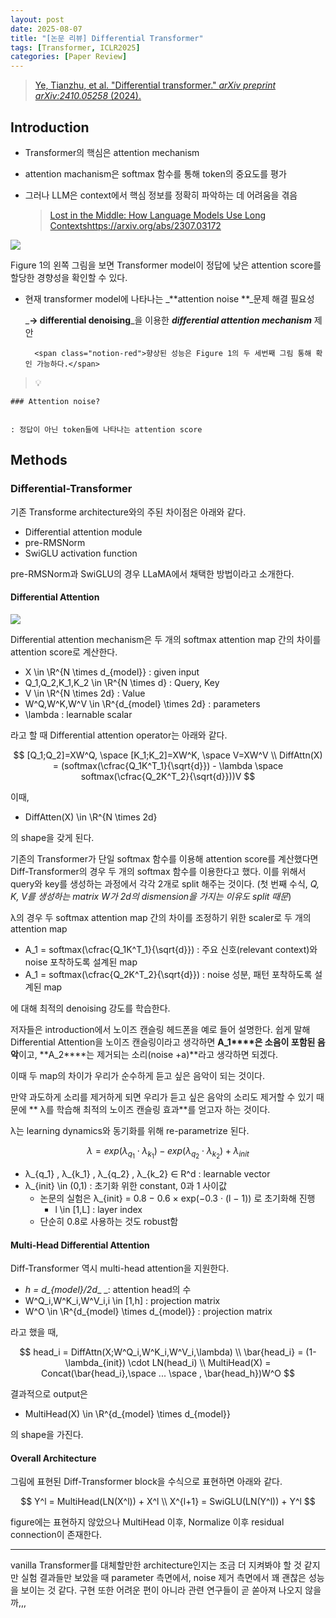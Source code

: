 ```yaml
---
layout: post
date: 2025-08-07
title: "[논문 리뷰] Differential Transformer"
tags: [Transformer, ICLR2025]
categories: [Paper Review]
---
```


> [Ye, Tianzhu, et al. "Differential transformer." ](https://arxiv.org/abs/2410.05258)[_arXiv preprint arXiv:2410.05258_](https://arxiv.org/abs/2410.05258)[ (2024).](https://arxiv.org/abs/2410.05258)



## Introduction

- Transformer의 핵심은 attention mechanism
- attention machanism은 softmax 함수를 통해 token의 중요도를 평가
- 그러나 LLM은 context에서 핵심 정보를 정확히 파악하는 데 어려움을 겪음

	> [Lost in the Middle: How Language Models Use Long Contextshttps://arxiv.org/abs/2307.03172](https://arxiv.org/abs/2307.03172)


![](https://prod-files-secure.s3.us-west-2.amazonaws.com/542b861c-36a8-4051-84e5-8804b6728dba/9083ea56-691a-4752-ae26-47f403431ac8/image.png?X-Amz-Algorithm=AWS4-HMAC-SHA256&X-Amz-Content-Sha256=UNSIGNED-PAYLOAD&X-Amz-Credential=ASIAZI2LB466V4XHA66D%2F20250929%2Fus-west-2%2Fs3%2Faws4_request&X-Amz-Date=20250929T090109Z&X-Amz-Expires=3600&X-Amz-Security-Token=IQoJb3JpZ2luX2VjEEkaCXVzLXdlc3QtMiJHMEUCIBggUSU5JVysJRu5%2B3hP3oOhQ3GeFAA9%2FI70EYi4eU33AiEAtjB1ZTrvy26FzI0pnnRN9CdqyGam813Sr4ld9j0ppucqiAQI0v%2F%2F%2F%2F%2F%2F%2F%2F%2F%2FARAAGgw2Mzc0MjMxODM4MDUiDGcVMUEvezPdvGx%2FjyrcA%2FbZnDa0WuKXJBqpXVUgI6yw5I8yHKaDpkcJwNJYDcTRvhaRezUv3O2oS1yan98Wx%2BDGAhesrkhNBIycaoyR%2BVKHxwZQL%2F1KpHzHu99afZiAe66gbrmNyNtX%2BGp7W7SB6Ym1OnttUgpmyXwHJfcbsKNWBN0EuGxSF9yYNpYDq4H5Pt9tXgSXWUKWafIgxEtD5%2FIQdGqQGXUJ2U1EYUCZvvAVNzTlFQxK0aUHxEYZNFquZPVnNtw4%2FBAc04s1AvhnEpVyQeFR2M%2FX0rgO4ollO3TPQGMTSxykiRoABUEm6ey%2FI9b6kb60Byy9gbkbxUIy4DfYB2ASit3LMgo9SbDDEZexiUR98hN%2BkaOwzhB4HNa5zdAif3nL6BtMSnP50QeYjhyUzTJV3urg%2FkD%2BS5Xzczf1tnQiIQn8KqiMgL6FBP6qs9k3vN%2FXvNjlngqCH0Iop1Wr6JIVj0BLoh%2FKU0ZuE1d2nNnpeATrvda%2BuoThiYdMHR2kZBMvsh7f4d9u3OF2uYKt4Xy6qYX8h68wvLTzed7YLYIylIDnAN3792mBkmy7tOop%2BVfgSANFdWxKFy%2FiF83pMNs%2BLsPlvcmiiUf0o2ac%2BWgFZ6Ue3CvWsJ8%2FMbCZm8pctPNaotZyNR%2F%2BMP2R6cYGOqUBi0HW3%2BkPowPHA2vxMA%2Fz4fIfktGW18Ojzn8fWdiht%2FIqTPCqK%2BtBdkA5mUpeBUyx28INxmzp%2FRTtfB10Nh6oaiunLOzhQwLTtGLqFvhoAQRmZPsQC3TewiDq%2BJRmG0ZDaXfztsN%2FUFCVy9139iQTnGe1Dih3Rb%2Fbs776SOjF1Buuk5ghMWF0AKIf09HRrIL7m3d9J9XRcctFdt1cbZX0Egfa0B%2Bw&X-Amz-Signature=7d8facb08c328dbf36ab9af2abf808475de70cbe13b23f4e681b102e2e699b62&X-Amz-SignedHeaders=host&x-amz-checksum-mode=ENABLED&x-id=GetObject)


Figure 1의 왼쪽 그림을 보면 Transformer model이 정답에 낮은 attention score를 할당한 경향성을 확인할 수 있다.

- 현재 transformer model에 나타나는 _**attention noise **_문제 해결 필요성

	_**→ differential denoising**_을 이용한 _**differential attention mechanism**_ 제안


		<span class="notion-red">향상된 성능은 Figure 1의 두 세번째 그림 통해 확인 가능하다.</span>


> 💡 


	### Attention noise?


	: 정답이 아닌 token들에 나타나는 attention score



## Methods



### Differential-Transformer


기존 Transforme architecture와의 주된 차이점은 아래와 같다.

- Differential attention module
- pre-RMSNorm
- SwiGLU activation function

pre-RMSNorm과 SwiGLU의 경우 LLaMA에서 채택한 방법이라고 소개한다.



#### Differential Attention


![](https://prod-files-secure.s3.us-west-2.amazonaws.com/542b861c-36a8-4051-84e5-8804b6728dba/116d70b2-1963-4810-9167-f4c7d8a06e8f/image.png?X-Amz-Algorithm=AWS4-HMAC-SHA256&X-Amz-Content-Sha256=UNSIGNED-PAYLOAD&X-Amz-Credential=ASIAZI2LB466V4XHA66D%2F20250929%2Fus-west-2%2Fs3%2Faws4_request&X-Amz-Date=20250929T090109Z&X-Amz-Expires=3600&X-Amz-Security-Token=IQoJb3JpZ2luX2VjEEkaCXVzLXdlc3QtMiJHMEUCIBggUSU5JVysJRu5%2B3hP3oOhQ3GeFAA9%2FI70EYi4eU33AiEAtjB1ZTrvy26FzI0pnnRN9CdqyGam813Sr4ld9j0ppucqiAQI0v%2F%2F%2F%2F%2F%2F%2F%2F%2F%2FARAAGgw2Mzc0MjMxODM4MDUiDGcVMUEvezPdvGx%2FjyrcA%2FbZnDa0WuKXJBqpXVUgI6yw5I8yHKaDpkcJwNJYDcTRvhaRezUv3O2oS1yan98Wx%2BDGAhesrkhNBIycaoyR%2BVKHxwZQL%2F1KpHzHu99afZiAe66gbrmNyNtX%2BGp7W7SB6Ym1OnttUgpmyXwHJfcbsKNWBN0EuGxSF9yYNpYDq4H5Pt9tXgSXWUKWafIgxEtD5%2FIQdGqQGXUJ2U1EYUCZvvAVNzTlFQxK0aUHxEYZNFquZPVnNtw4%2FBAc04s1AvhnEpVyQeFR2M%2FX0rgO4ollO3TPQGMTSxykiRoABUEm6ey%2FI9b6kb60Byy9gbkbxUIy4DfYB2ASit3LMgo9SbDDEZexiUR98hN%2BkaOwzhB4HNa5zdAif3nL6BtMSnP50QeYjhyUzTJV3urg%2FkD%2BS5Xzczf1tnQiIQn8KqiMgL6FBP6qs9k3vN%2FXvNjlngqCH0Iop1Wr6JIVj0BLoh%2FKU0ZuE1d2nNnpeATrvda%2BuoThiYdMHR2kZBMvsh7f4d9u3OF2uYKt4Xy6qYX8h68wvLTzed7YLYIylIDnAN3792mBkmy7tOop%2BVfgSANFdWxKFy%2FiF83pMNs%2BLsPlvcmiiUf0o2ac%2BWgFZ6Ue3CvWsJ8%2FMbCZm8pctPNaotZyNR%2F%2BMP2R6cYGOqUBi0HW3%2BkPowPHA2vxMA%2Fz4fIfktGW18Ojzn8fWdiht%2FIqTPCqK%2BtBdkA5mUpeBUyx28INxmzp%2FRTtfB10Nh6oaiunLOzhQwLTtGLqFvhoAQRmZPsQC3TewiDq%2BJRmG0ZDaXfztsN%2FUFCVy9139iQTnGe1Dih3Rb%2Fbs776SOjF1Buuk5ghMWF0AKIf09HRrIL7m3d9J9XRcctFdt1cbZX0Egfa0B%2Bw&X-Amz-Signature=57215ef65475faf9259b43f1ec2a4aa50607196e6b45db3eb3d0434d5fe0c7d5&X-Amz-SignedHeaders=host&x-amz-checksum-mode=ENABLED&x-id=GetObject)


Differential attention mechanism은 두 개의 softmax attention map 간의 차이를 attention score로 계산한다.

- X \in \R^{N \times d\_{model}} : given input
- Q\_1,Q\_2,K\_1,K\_2 \in \R^{N \times d} : Query, Key
- V \in \R^{N \times 2d} : Value
- W^Q,W^K,W^V \in \R^{d\_{model} \times 2d} : parameters
- \lambda : learnable scalar

라고 할 때 Differential attention operator는 아래와 같다.


$$
[Q_1;Q_2]=XW^Q, \space [K_1;K_2]=XW^K, \space V=XW^V \\
DiffAttn(X) = (softmax(\cfrac{Q_1K^T_1}{\sqrt{d}}) - \lambda \space softmax(\cfrac{Q_2K^T_2}{\sqrt{d}}))V
$$


이때,

- DiffAtten(X) \in \R^{N \times 2d}

의 shape을 갖게 된다.


기존의 Transformer가 단일 softmax 함수를 이용해 attention score를 계산했다면 Diff-Transformer의 경우 두 개의 softmax 함수를 이용한다고 했다. 이를 위해서 query와 key를 생성하는 과정에서 각각 2개로 split 해주는 것이다. <span class="notion-red">(첫 번째 수식, </span><span class="notion-red">_Q, K, V를 생성하는 matrix W가 2d의 dismension을 가지는 이유도 split 때문_</span><span class="notion-red">)</span>


 λ의 경우 두 softmax attention map 간의 차이를 조정하기 위한 scaler로 두 개의 attention map

- A\_1 = softmax(\cfrac{Q\_1K^T\_1}{\sqrt{d}}) : 주요 신호(relevant context)와 noise 포착하도록 설계된 map
- A\_1 = softmax(\cfrac{Q\_2K^T\_2}{\sqrt{d}}) : noise 성분, 패턴 포착하도록 설계된 map 

에 대해 최적의 denoising 강도를 학습한다.


저자들은 introduction에서 노이즈 캔슬링 헤드폰을 예로 들어 설명한다. 쉽게 말해 Differential Attention을 노이즈 캔슬링이라고 생각하면 **A\_1****은 소음이 포함된 음악**이고, **A\_2****는 제거되는 소리(noise +a)**라고 생각하면 되겠다. 


이때 두 map의 차이가 우리가 순수하게 듣고 싶은 음악이 되는 것이다. 


만약 과도하게 소리를 제거하게 되면 우리가 듣고 싶은 음악의 소리도 제거할 수 있기 때문에 ** λ를 학습해 최적의 노이즈 캔슬링 효과**를 얻고자 하는 것이다.


λ는 learning dynamics와 동기화를 위해 re-parametrize 된다.


$$
\lambda = exp(\lambda_{q_1} \cdot \lambda_{k_1}) - exp(\lambda_{q_2} \cdot \lambda_{k_2}) + \lambda_{init}
$$

- λ\_{q\_1} , λ\_{k\_1} , λ\_{q\_2} , λ\_{k\_2} ∈ R^d : learnable vector
- λ\_{init} \in (0,1) : 초기화 위한 constant, 0과 1 사이값
	- 논문의 실험은 λ\_{init} = 0.8 − 0.6 × exp(−0.3 · (l − 1)) 로 초기화해 진행
		- l \in [1,L] : layer index
	- 단순히 0.8로 사용하는 것도 robust함


#### **Multi-Head Differential Attention**


Diff-Transformer 역시 multi-head attention을 지원한다.

- _h = d\_{model}/2d__ _: attention head의 수
- W^Q\_i,W^K\_i,W^V\_i,i \in [1,h] : projection matrix
- W^O \in \R^{d\_{model} \times d\_{model}} : projection matrix

라고 했을 때,


$$
head_i = DiffAttn(X;W^Q_i,W^K_i,W^V_i,\lambda) \\
\bar{head_i} = (1-\lambda_{init}) \cdot LN(head_i) \\
MultiHead(X) = Concat(\bar{head_i},\space ... \space , \bar{head_h})W^O
$$


결과적으로 output은

- MultiHead(X) \in \R^{d\_{model} \times d\_{model}}

의 shape을 가진다.



#### Overall Architecture


그림에 표현된 Diff-Transformer block을 수식으로 표현하면 아래와 같다.


$$
Y^l = MultiHead(LN(X^l)) + X^l \\
X^{l+1} = SwiGLU(LN(Y^l)) + Y^l
$$


figure에는 표현하지 않았으나 MultiHead 이후, Normalize 이후 residual connection이 존재한다.


---


vanilla Transformer를 대체할만한 architecture인지는 조금 더 지켜봐야 할 것 같지만 실험 결과들만 보았을 때 parameter 측면에서, noise 제거 측면에서 꽤 괜찮은 성능을 보이는 것 같다. 구현 또한 어려운 편이 아니라 관련 연구들이 곧 쏟아져 나오지 않을까,,,

